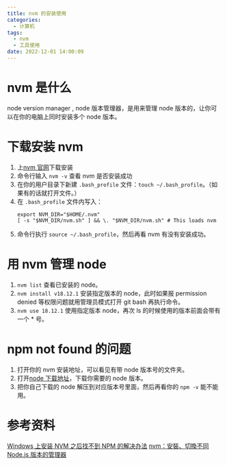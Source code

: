 ```yaml
---
title: nvm 的安装使用
categories:
  - 计算机
tags:
  - nvm
  - 工具使用
date: 2022-12-01 14:00:09
---
```


# nvm 是什么
node version manager , node 版本管理器，是用来管理 node 版本的，让你可以在你的电脑上同时安装多个 node 版本。

# 下载安装 nvm
1. 上[nvm 官网](https://github.com/coreybutler/nvm-windows/releases)下载安装
2. 命令行输入 `nvm -v` 查看 nvm 是否安装成功
3. 在你的用户目录下新建 `.bash_profile` 文件：`touch ~/.bash_profile`。（如果有的话就打开文件。）
4. 在 `.bash_profile` 文件内写入：
    ```
    export NVM_DIR="$HOME/.nvm"
    [ -s "$NVM_DIR/nvm.sh" ] && \. "$NVM_DIR/nvm.sh" # This loads nvm
    ```
5. 命令行执行 `source ~/.bash_profile`，然后再看 nvm 有没有安装成功。

# 用 nvm 管理 node
1. `nvm list` 查看已安装的 node。
2. `nvm install v18.12.1` 安装指定版本的 node，此时如果报 permission denied 等权限问题就用管理员模式打开 git bash 再执行命令。
3. `nvm use 18.12.1` 使用指定版本 node，再次 ls 的时候使用的版本前面会带有一个 * 号。

# npm not found 的问题
1. 打开你的 nvm 安装地址，可以看见有带 node 版本号的文件夹。
2. 打开[node 下载地址](https://nodejs.org/en/download/releases/)，下载你需要的 node 版本。
3. 把你自己下载的 node 解压到对应版本号里面，然后再看你的 `npm -v` 能不能用。


# 参考资料
[Windows 上安装 NVM 之后找不到 NPM 的解决办法](https://www.cnblogs.com/jaxu/p/13904018.html)
[nvm：安裝、切換不同 Node.js 版本的管理器](https://titangene.github.io/article/nvm.html)